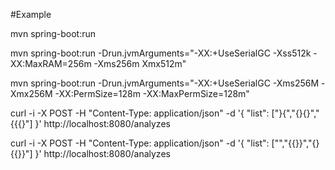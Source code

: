 #Example

mvn spring-boot:run

mvn spring-boot:run -Drun.jvmArguments="-XX:+UseSerialGC -Xss512k -XX:MaxRAM=256m -Xms256m Xmx512m"

mvn spring-boot:run -Drun.jvmArguments="-XX:+UseSerialGC -Xms256M -Xmx256M -XX:PermSize=128m -XX:MaxPermSize=128m"

curl -i -X POST -H "Content-Type: application/json" -d '{ "list": ["}{","{}{}","{{{}"] }' http://localhost:8080/analyzes

curl -i -X POST -H "Content-Type: application/json" -d '{ "list": ["","{{}}","{}{{}}"] }' http://localhost:8080/analyzes

